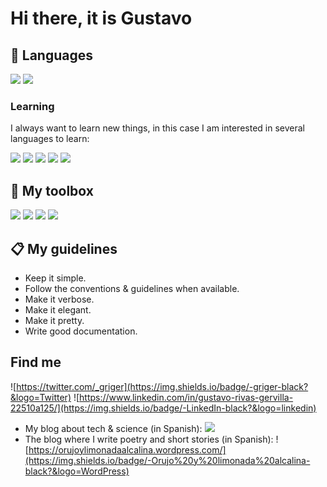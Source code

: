# Hi there, it is Gustavo

## 🔡 Languages

![](https://img.shields.io/badge/-Python-black?&logo=Python)
![](https://img.shields.io/badge/-C++-black?&logo=cplusplus)

### Learning

I always want to learn new things, in this case I am interested in several languages to learn:

![](https://img.shields.io/badge/-Kotlin-black?&logo=Kotlin)
![](https://img.shields.io/badge/-JavaScript-black?&logo=JavaScript)
![](https://img.shields.io/badge/-Haskell-black?&logo=Haskell)
![](https://img.shields.io/badge/-CSS3-black?&logo=CSS3)
![](https://img.shields.io/badge/-HTML5-black?&logo=html5)

## 🧰 My toolbox

![](https://img.shields.io/badge/-Arch%20Linux-black?&logo=ArchLinux)
![](https://img.shields.io/badge/-Doom%20Emacs-black?&logo=GNUEmacs)
![](https://img.shields.io/badge/-VSCode-black?&logo=VisualStudioCode)
![](https://img.shields.io/badge/-Notion-black?&logo=Notion)

## 📋 My guidelines

* Keep it simple.
* Follow the conventions & guidelines when available.
* Make it verbose.
* Make it elegant.
* Make it pretty.
* Write good documentation.

## Find me

![https://twitter.com/_griger](https://img.shields.io/badge/-griger-black?&logo=Twitter)
![https://www.linkedin.com/in/gustavo-rivas-gervilla-22510a125/](https://img.shields.io/badge/-LinkedIn-black?&logo=linkedin)

* My blog about tech & science (in Spanish): ![](https://img.shields.io/badge/-El%20taller%20de%20Fidias-black?&logo=WordPress)
* The blog where I write poetry and short stories (in Spanish): ![https://orujoylimonadaalcalina.wordpress.com/](https://img.shields.io/badge/-Orujo%20y%20limonada%20alcalina-black?&logo=WordPress)


